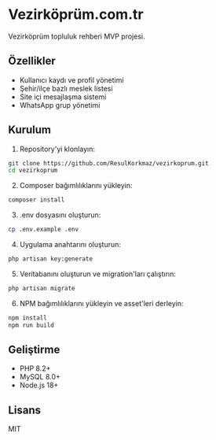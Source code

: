 # Vezirköprüm.com.tr

Vezirköprüm topluluk rehberi MVP projesi.

## Özellikler

- Kullanıcı kaydı ve profil yönetimi
- Şehir/ilçe bazlı meslek listesi
- Site içi mesajlaşma sistemi
- WhatsApp grup yönetimi

## Kurulum

1. Repository'yi klonlayın:
```bash
git clone https://github.com/ResulKorkmaz/vezirkoprum.git
cd vezirkoprum
```

2. Composer bağımlılıklarını yükleyin:
```bash
composer install
```

3. .env dosyasını oluşturun:
```bash
cp .env.example .env
```

4. Uygulama anahtarını oluşturun:
```bash
php artisan key:generate
```

5. Veritabanını oluşturun ve migration'ları çalıştırın:
```bash
php artisan migrate
```

6. NPM bağımlılıklarını yükleyin ve asset'leri derleyin:
```bash
npm install
npm run build
```

## Geliştirme

- PHP 8.2+
- MySQL 8.0+
- Node.js 18+

## Lisans

MIT
